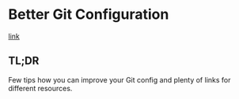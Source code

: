 # Better Git Configuration

[link](https://blog.scottnonnenberg.com/better-git-configuration/)

## TL;DR

Few tips how you can improve your Git config and plenty of links for different resources.
